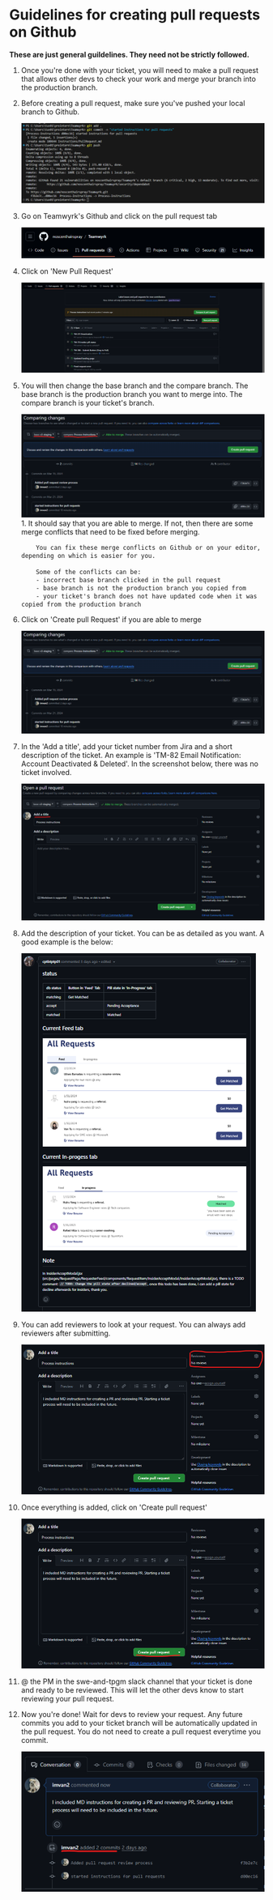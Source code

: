 # Guidelines for creating pull requests on Github

**These are just general guildelines. They need not be strictly followed.**

1.  Once you're done with your ticket, you will need to make a pull request that allows other devs to check your work and merge your branch into the production branch.

2.  Before creating a pull request, make sure you've pushed your local branch to Github.

    ![Git push](images/git-push.png)

3.  Go on Teamwyrk's Github and click on the pull request tab

    ![Github Pull Request Tab](images/github-pull-request-tab.png)

4.  Click on 'New Pull Request'

    ![Github Create a pull request](images/create-pull-request.png)

5.  You will then change the base branch and the compare branch. The base branch is the production branch you want to merge into. The compare branch is your ticket's branch.

    ![Comparing Changes](images/comparing-changes.png) 1. It should say that you are able to merge. If not, then there are some merge conflicts that need to be fixed before merging.

            You can fix these merge conflicts on Github or on your editor, depending on which is easier for you.

            Some of the conflicts can be:
            - incorrect base branch clicked in the pull request
            - base branch is not the production branch you copied from
            - your ticket's branch does not have updated code when it was copied from the production branch

6.  Click on 'Create pull Request' if you are able to merge

    ![Create pull request](images/submit-pull-request.png)

7.  In the 'Add a title', add your ticket number from Jira and a short description of the ticket. An example is 'TM-82 Email Notification: Account Deactivated & Deleted'. In the screenshot below, there was no ticket involved.

    ![Adding Title](images/adding-title.png)

8.  Add the description of your ticket. You can be as detailed as you want. A good example is the below:

    ![Example Description](images/example-description.png)

9.  You can add reviewers to look at your request. You can always add reviewers after submitting.

    ![Adding reviewers](images/adding-reviewers.png)

10. Once everything is added, click on 'Create pull request'

    ![Submitting request](images/submitting-request.png)

11. @ the PM in the swe-and-tpgm slack channel that your ticket is done and ready to be reviewed. This will let the other devs know to start reviewing your pull request.

12. Now you're done! Wait for devs to review your request. Any future commits you add to your ticket branch will be automatically updated in the pull request. You do not need to create a pull request everytime you commit.

    ![Commits example](images/commit-example.png)
